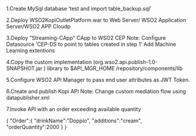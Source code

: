 1.Create MySql  database ‘test and import table_backup.sql’

2.Deploy  WSO2KopiOutletPlatform.war to Web Server/ WSO2 Application Server/WSO2 APP Cloudp

3.Deploy "Streaming-CApp"  CApp to WSO2 CEP 
  Note: Configure Datasource ‘CEP-DS to point to tables created in step 1’
        Add Machine Learning extentions

4.Copy  the custom implementation (org.wso2.api.publish-1.0-SNAPSHOT.jar ) library to  $API_MGR_HOME /repository/components/lib


5.Configure WSO2 API Manager to pass end user attributes as JWT Token.

6.Create  and publish Kopi API
Note: Change custom mediation flow using datapublisher.xml


7.Invoke API with an order exceeding available quantity


{
   "Order":{
       "drinkName":"Doppio",
       "additions":"cream",
       "orderQuantity":2000
   }
}

